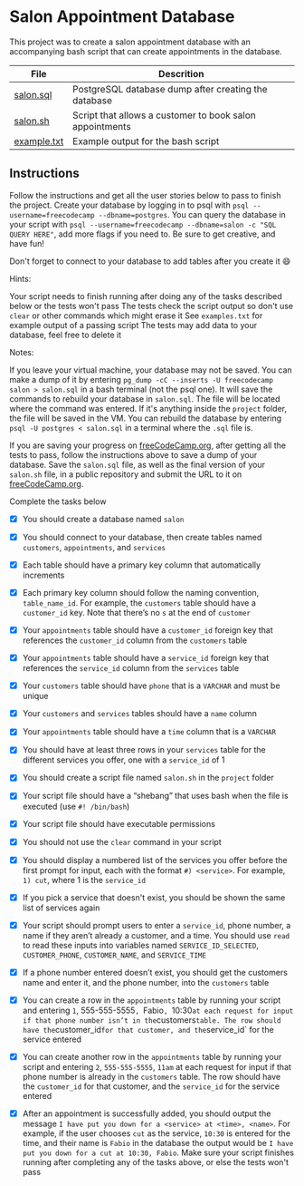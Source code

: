 # Salon Appointment Database

This project was to create a salon appointment database with an accompanying bash script that can create appointments in the database.

| File | Descrition |
| ---- | ---------- |
| [salon.sql](salon.sql) | PostgreSQL database dump after creating the database |
| [salon.sh](salon.sh) | Script that allows a customer to book salon appointments |
| [example.txt](example.txt) | Example output for the bash script |

## Instructions

Follow the instructions and get all the user stories below to pass to finish the project. Create your database by logging in to psql with `psql --username=freecodecamp --dbname=postgres`. You can query the database in your script with `psql --username=freecodecamp --dbname=salon -c "SQL QUERY HERE"`, add more flags if you need to. Be sure to get creative, and have fun!

Don't forget to connect to your database to add tables after you create it 😄

Hints:

Your script needs to finish running after doing any of the tasks described below or the tests won't pass
The tests check the script output so don't use `clear` or other commands which might erase it
See `examples.txt` for example output of a passing script
The tests may add data to your database, feel free to delete it

Notes:

If you leave your virtual machine, your database may not be saved. You can make a dump of it by entering `pg_dump -cC --inserts -U freecodecamp salon > salon.sql` in a bash terminal (not the psql one). It will save the commands to rebuild your database in `salon.sql`. The file will be located where the command was entered. If it's anything inside the `project` folder, the file will be saved in the VM. You can rebuild the database by entering `psql -U postgres < salon.sql` in a terminal where the `.sql` file is.

If you are saving your progress on [freeCodeCamp.org](freeCodeCamp.org), after getting all the tests to pass, follow the instructions above to save a dump of your database. Save the `salon.sql` file, as well as the final version of your `salon.sh` file, in a public repository and submit the URL to it on [freeCodeCamp.org](freeCodeCamp.org).

Complete the tasks below

- [x] You should create a database named `salon`

- [x] You should connect to your database, then create tables named `customers`, `appointments`, and `services`

- [x] Each table should have a primary key column that automatically increments

- [x] Each primary key column should follow the naming convention, `table_name_id`. For example, the `customers` table should have a `customer_id` key. Note that there’s no `s` at the end of `customer`

- [x] Your `appointments` table should have a `customer_id` foreign key that references the `customer_id` column from the `customers` table

- [x] Your `appointments` table should have a `service_id` foreign key that references the `service_id` column from the `services` table

- [x] Your `customers` table should have `phone` that is a `VARCHAR` and must be unique

- [x] Your `customers` and `services` tables should have a `name` column

- [x] Your `appointments` table should have a `time` column that is a `VARCHAR`

- [x] You should have at least three rows in your `services` table for the different services you offer, one with a `service_id` of 1

- [x] You should create a script file named `salon.sh` in the `project` folder

- [x] Your script file should have a “shebang” that uses bash when the file is executed (use `#! /bin/bash`)

- [x] Your script file should have executable permissions

- [x] You should not use the `clear` command in your script

- [x] You should display a numbered list of the services you offer before the first prompt for input, each with the format `#) <service>`. For example, `1) cut`, where 1 is the `service_id`

- [x] If you pick a service that doesn't exist, you should be shown the same list of services again

- [x] Your script should prompt users to enter a `service_id`, phone number, a name if they aren’t already a customer, and a time. You should use `read` to read these inputs into variables named `SERVICE_ID_SELECTED`, `CUSTOMER_PHONE`, `CUSTOMER_NAME`, and `SERVICE_TIME`

- [x] If a phone number entered doesn’t exist, you should get the customers name and enter it, and the phone number, into the `customers` table

- [x] You can create a row in the `appointments` table by running your script and entering `1`, 555-555-5555`, `Fabio`, `10:30` at each request for input if that phone number isn’t in the `customers` table. The row should have the `customer_id` for that customer, and the `service_id` for the service entered

- [x] You can create another row in the `appointments` table by running your script and entering `2`, `555-555-5555`, `11am` at each request for input if that phone number is already in the `customers` table. The row should have the `customer_id` for that customer, and the `service_id` for the service entered

- [x] After an appointment is successfully added, you should output the message `I have put you down for a <service> at <time>, <name>`. For example, if the user chooses `cut` as the service, `10:30` is entered for the time, and their name is `Fabio` in the database the output would be `I have put you down for a cut at 10:30, Fabio`. Make sure your script finishes running after completing any of the tasks above, or else the tests won't pass
